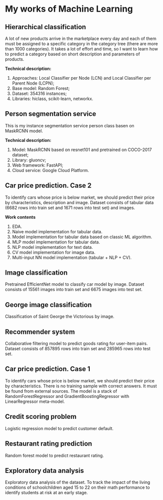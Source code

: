 # My works of Machine Learning

## Hierarchical classification
A lot of new products arrive in the marketplace every day and each of them must be assigned to a specific category in the category tree (there are more than 1000 categories). It takes a lot of effort and time, so I want to learn how to predict a category based on short description and parameters of products.

**Technical description:**
1. Approaches: Local Classifier per Node (LCN) and Local Classifier per Parent Node (LCPN);
2. Base model: Random Forest;
3. Dataset: 354316 instances;
4. Libraries: hiclass, scikit-learn, networkx.

## Person segmentation service
This is my instance segmentation service person class basen on MaskRCNN model.

**Technical description:**
1. Model: MaskRCNN based on resnet101 and pretrained on COCO-2017 dataset;
3. Library: gluoncv;
4. Web framework: FastAPI;
5. Cloud service: Google Cloud Platform. 

## Car price prediction. Case 2
To identify cars whose price is below market, we should predict their price by characteristics, description and image. Dataset consists of tabular data (6682 rows into train set and 1671 rows into test set) and images.

**Work contents**
1. EDA.
2. Naive model implementation for tabular data.
3. Model implementation for tabular data based on classic ML algorithm.
4. MLP model implementation for tabular data.
5. NLP model implementation for text data.
6. CV model implementation for image data.
7. Multi-input NN model implementation (tabular + NLP + CV).

## Image classification
Pretrained EfficientNet model to classify car model by image. Dataset consists of 15561 images into train set and 6675 images into test set.

## George image classification
Classification of Saint George the Victorious by image.

## Recommender system
Collaborative filtering model to predict goods rating for user-item pairs. Dataset consists of 857895 rows into train set and 285965 rows into test set.

## Car price prediction. Case 1
To identify cars whose price is below market, we should predict their price by characteristics. There is no training sample with correct answers. It must be found from external sources. The model is a stack of RandomForestRegressor and GradientBoostingRegressor with LinearRegressor meta-model.

## Credit scoring problem
Logistic regression model to predict customer default.

## Restaurant rating prediction
Random forest model to predict restaurant rating.

## Exploratory data analysis
Exploratory data analysis of the dataset.  To track the impact of the living conditions of schoolchildren aged 15 to 22 on their math performance to identify students at risk at an early stage.
